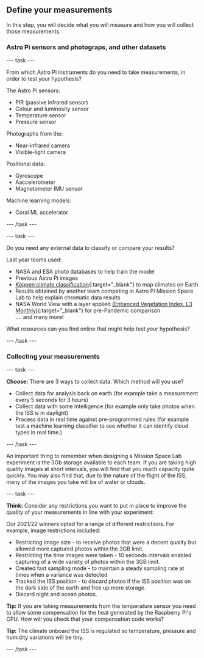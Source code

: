 ## Define your measurements

In this step, you will decide what you will measure and how you will collect those measurements. 

### Astro Pi sensors and photograps, and other datasets

--- task ---

From which Astro Pi instruments do you need to take measurements, in order to test your hypothesis?

The Astro Pi sensors:
+ PIR (passive infrared sensor)
+ Colour and luminosity sensor
+ Temperature sensor
+ Pressure sensor

Photographs from the:
+ Near-infrared camera
+ Visible-light camera 

Positional data:
+ Gyroscope 
+ Aaccelerometer
+ Magnetometer IMU sensor

Machine learning models:
+ Coral ML accelerator

--- /task ---

--- task ---

Do you need any external data to classify or compare your results?

Last year teams used: 

+ NASA and ESA photo databases to help train the model 
+ Previous Astro Pi images
+ [Köppen climate classification](https://en.wikipedia.org/wiki/K%C3%B6ppen_climate_classification){:target="_blank"} to map climates on Earth 
+ Results obtained by another team competing in Astro Pi Mission Space Lab to help explain  chromatic data results
+ NASA World View with a layer applied [(Enhanced Vegetation Index, L3 Monthly)](https://lpdaac.usgs.gov/products/mod13a3v061/){:target="_blank"} for pre-Pandemic comparison  
.... and many more!

What resources can you find online that might help test *your* hypothesis?

--- /task ---

### Collecting your measurements

--- task ---

**Choose:** There are 3 ways to collect data. Which method will you use? 
+ Collect data for analysis back on earth (for example take a measurement every 5 seconds for 3 hours)
+ Collect data with some intelligence (for example only take photos when the ISS is in daylight)
+ Process data in real time against pre-programmed rules (for example test a machine learning classifier to see whether it can identify cloud types in real time.)

--- /task ---

An important thing to remember when designing a Mission Space Lab experiment is the 3Gb storage available to each team. If you are taking high quality images at short intervals, you will find that you reach capacity quite quickly. You may also find that, due to the nature of the flight of the ISS, many of the images you take will be of water or clouds.

--- task ---

**Think:** Consider any restrictions you want to put in place to improve the quality of your measurements in line with your experiment: 

Our 2021/22 winners opted for a range of different restrictions. For example, image restrictions included:
+ Restricting image size - to receive photos that were a decent quality but allowed more captured photos within the 3GB limit. 
+ Restricting the time images were taken - 10 seconds intervals enabled capturing of a wide variety of photos  within the 3GB limit. 
+ Created fast sampling mode - to maintain a steady sampling rate at times when a variance was detected 
+ Tracked the ISS position - to discard photos if the ISS position was on the dark side of the earth and free up more storage. 
+ Discard night and ocean photos.

**Tip:** If you are taking measurements from the temperature sensor you need to allow some compensation for the heat generated by the Raspberry Pi's CPU. How will you check that your compensation code works?

**Tip:** The climate onboard the ISS is regulated so temperature, pressure and humidity variations will be tiny. 

--- /task ---
